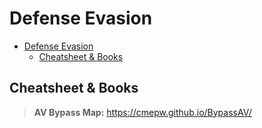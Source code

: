# Defense Evasion

- [Defense Evasion](#defense-evasion)
  - [Cheatsheet \& Books](#cheatsheet--books)

## Cheatsheet & Books

> **AV Bypass Map:** https://cmepw.github.io/BypassAV/